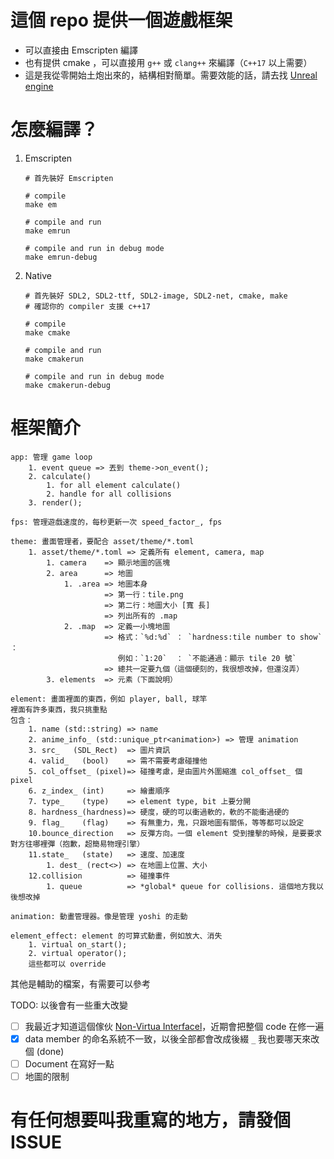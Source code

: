 #  這個 repo 提供一個遊戲框架
 - 可以直接由 Emscripten 編譯
 - 也有提供 cmake ，可以直接用 `g++` 或 `clang++` 來編譯（`C++17` 以上需要）
 - 這是我從零開始土炮出來的，結構相對簡單。需要效能的話，請去找 [Unreal engine](https://github.com/EpicGames) 
 
# 怎麼編譯？
 1. Emscripten
    ```
    # 首先裝好 Emscripten
    
    # compile
    make em
    
    # compile and run
    make emrun
    
    # compile and run in debug mode
    make emrun-debug
    ```
    
 2. Native
    ```
    # 首先裝好 SDL2, SDL2-ttf, SDL2-image, SDL2-net, cmake, make
    # 確認你的 compiler 支援 c++17
    
    # compile
    make cmake
    
    # compile and run
    make cmakerun
    
    # compile and run in debug mode
    make cmakerun-debug
    ```
    
# 框架簡介

    app: 管理 game loop
        1. event queue => 丟到 theme->on_event();
        2. calculate() 
            1. for all element calculate()
            2. handle for all collisions
        3. render();
    
    fps: 管理遊戲速度的，每秒更新一次 speed_factor_, fps
    
    theme: 畫面管理者，要配合 asset/theme/*.toml
        1. asset/theme/*.toml => 定義所有 element, camera, map
            1. camera    => 顯示地圖的區塊
            2. area      => 地圖
                1. .area => 地圖本身
                         => 第一行：tile.png
                         => 第二行：地圖大小 [寬 長]
                         => 列出所有的 .map
                2. .map  => 定義一小塊地圖
                         => 格式：`%d:%d` ： `hardness:tile number to show` ： 
                            例如：`1:20`  ： `不能通過：顯示 tile 20 號`
                         => 總共一定要九個（這個硬刻的，我很想改掉，但還沒弄）
            3. elements  => 元素（下面說明）
    
    element: 畫面裡面的東西，例如 player, ball, 球竿 
    裡面有許多東西，我只挑重點
    包含：
        1. name (std::string) => name
        2. anime_info_ (std::unique_ptr<animation>) => 管理 animation
        3. src_   (SDL_Rect)  => 圖片資訊
        4. valid_   (bool)    => 需不需要考慮碰撞他
        5. col_offset_ (pixel)=> 碰撞考慮，是由圖片外圍縮進 col_offset_ 個 pixel
        6. z_index_ (int)     => 繪畫順序
        7. type_    (type)    => element type, bit 上要分開
        8. hardness_(hardness)=> 硬度，硬的可以衝過軟的，軟的不能衝過硬的
        9. flag_    (flag)    => 有無重力，鬼，只跟地圖有關係，等等都可以設定
        10.bounce_direction   => 反彈方向。一個 element 受到撞擊的時候，是要要求對方往哪裡彈（抱歉，超簡易物理引擎）
        11.state_   (state)   => 速度、加速度
            1. dest_ (rect<>) => 在地圖上位置、大小
        12.collision          => 碰撞事件
            1. queue          => *global* queue for collisions. 這個地方我以後想改掉
    
    animation: 動畫管理器。像是管理 yoshi 的走動
    
    element_effect: element 的可算式動畫，例如放大、消失
        1. virtual on_start();
        2. virtual operator();
        這些都可以 override
        
其他是輔助的檔案，有需要可以參考

TODO:
    以後會有一些重大改變
    
- [ ] 我最近才知道這個傢伙 [Non-Virtua Interfacel](https://en.wikibooks.org/wiki/More_C%2B%2B_Idioms/Non-Virtual_Interface)，近期會把整個 code 在修一遍
- [x] data member 的命名系統不一致，以後全部都會改成後綴 `_` 我也要哪天來改個 (done)
- [ ] Document 在寫好一點
- [ ] 地圖的限制
    
# 有任何想要叫我重寫的地方，請發個 ISSUE
